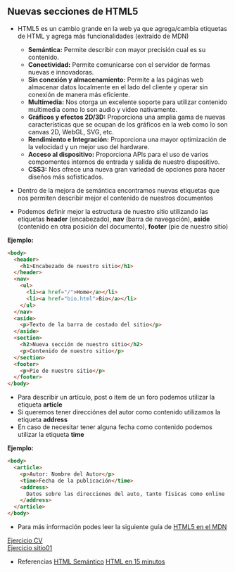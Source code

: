 ## Nuevas secciones de HTML5
* HTML5 es un cambio grande en la web ya que agrega/cambia etiquetas de HTML y agrega más funcionalidades (extraído de MDN)
  * **Semántica:** Permite describir con mayor precisión cual es su contenido.
  * **Conectividad:** Permite comunicarse con el servidor de formas nuevas e innovadoras.
  * **Sin conexión y almacenamiento:** Permite a las páginas web almacenar datos localmente en el lado del cliente y operar sin conexión de manera más eficiente.
  * **Multimedia:** Nos otorga un excelente soporte para utilizar contenido multimedia como lo son audio y video nativamente.
  * **Gráficos y efectos 2D/3D:** Proporciona una amplia gama de nuevas características que se ocupan de los gráficos en la web como lo son canvas 2D, WebGL, SVG, etc.
  * **Rendimiento e Integración:** Proporciona una mayor optimización de la velocidad y un mejor uso del hardware.
  * **Acceso al dispositivo:** Proporciona APIs para el uso de varios compomentes internos de entrada y salida de nuestro dispositivo.
  * **CSS3:** Nos ofrece una nueva gran variedad de opciones para hacer diseños más sofisticados.

* Dentro de la mejora de semántica encontramos nuevas etiquetas que nos permiten describir mejor el contenido de nuestros documentos
* Podemos definir mejor la estructura de nuestro sitio utilizando las etiquetas **header** (encabezado), **nav** (barra de navegación), **aside** (contenido en otra posición del documento), **footer** (pie de nuestro sitio)

**Ejemplo:**
```html
<body>
  <header>
    <h1>Encabezado de nuestro sitio</h1>
  </header>
  <nav>
    <ul>
      <li><a href="/">Home</a></li>
      <li><a href="bio.html">Bio</a></li>
    </ul>
  </nav>
  <aside>
    <p>Texto de la barra de costado del sitio</p>
  </aside>
  <section>
    <h2>Nueva sección de nuestro sitio</h2>
    <p>Contenido de nuestro sitio</p>
  </section>
  <footer>
    <p>Pie de nuestro sitio</p>
  </footer>
</body>
```

* Para describir un artículo, post o item de un foro podemos utilizar la etiqueta **article**
* Si queremos tener direcciónes del autor como contenido utilizamos la etiqueta **address**
* En caso de necesitar tener alguna fecha como contenido podemos utilizar la etiqueta **time**

**Ejemplo:**
```html
<body>
  <article>
    <p>Autor: Nombre del Autor</p>
    <time>Fecha de la publicación</time>
    <address>
      Datos sobre las direcciones del auto, tanto físicas como online
    </address>
  </article>
</body>
```

* Para más información podes leer la siguiente guía de [HTML5 en el MDN](https://developer.mozilla.org/es/docs/Sections_and_Outlines_of_an_HTML5_document)

[Ejercicio CV](../consignas/ejhtml5.md)<br>
[Ejercicio sitio01](../consignas/sitio01_html5)

* Referencias 
[HTML Semántico](https://curriculum.laboratoria.la/es/topics/html/02-html5/02-semantic-html)
[HTML en 15 minutos](https://www.freecodecamp.org/espanol/news/aprende-las-bases-de-html-para-principiantes-en-solo-15-minutos/)